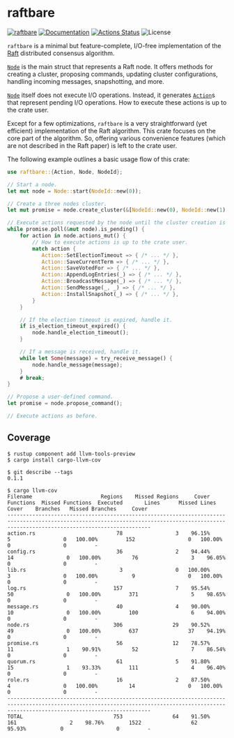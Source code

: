 raftbare
========

[![raftbare](https://img.shields.io/crates/v/raftbare.svg)](https://crates.io/crates/raftbare)
[![Documentation](https://docs.rs/raftbare/badge.svg)](https://docs.rs/raftbare)
[![Actions Status](https://github.com/sile/raftbare/workflows/CI/badge.svg)](https://github.com/sile/raftbare/actions)
![License](https://img.shields.io/crates/l/raftbare)


`raftbare` is a minimal but feature-complete, I/O-free implementation of the [Raft] distributed consensus algorithm.

[Raft]: https://raft.github.io/

[`Node`] is the main struct that represents a Raft node.
It offers methods for creating a cluster, proposing commands, updating cluster configurations,
handling incoming messages, snapshotting, and more.

[`Node`] itself does not execute I/O operations.
Instead, it generates [`Action`]s that represent pending I/O operations.
How to execute these actions is up to the crate user.

Except for a few optimizations, `raftbare` is a very straightforward (yet efficient) implementation of the Raft algorithm.
This crate focuses on the core part of the algorithm.
So, offering various convenience features (which are not described in the Raft paper) is left to the crate user.

[`Node`]: https://docs.rs/raftbare/latest/raftbare/struct.Node.html
[`Action`]: https://docs.rs/raftbare/latest/raftbare/struct.Action.html

The following example outlines a basic usage flow of this crate:
```rust
use raftbare::{Action, Node, NodeId};

// Start a node.
let mut node = Node::start(NodeId::new(0));

// Create a three nodes cluster.
let mut promise = node.create_cluster(&[NodeId::new(0), NodeId::new(1), NodeId::new(2)]);

// Execute actions requested by the node until the cluster creation is complete.
while promise.poll(&mut node).is_pending() {
    for action in node.actions_mut() {
        // How to execute actions is up to the crate user.
        match action {
           Action::SetElectionTimeout => { /* ... */ },
           Action::SaveCurrentTerm => { /* ... */ },
           Action::SaveVotedFor => { /* ... */ },
           Action::AppendLogEntries(_) => { /* ... */ },
           Action::BroadcastMessage(_) => { /* ... */ },
           Action::SendMessage(_, _) => { /* ... */ },
           Action::InstallSnapshot(_) => { /* ... */ },
        }
    }

    // If the election timeout is expired, handle it.
    if is_election_timeout_expired() {
        node.handle_election_timeout();
    }

    // If a message is received, handle it.
    while let Some(message) = try_receive_message() {
        node.handle_message(message);
    }
    # break;
}

// Propose a user-defined command.
let promise = node.propose_command();

// Execute actions as before.
```

Coverage
--------

```console
$ rustup component add llvm-tools-preview
$ cargo install cargo-llvm-cov

$ git describe --tags
0.1.1

$ cargo llvm-cov
Filename                      Regions    Missed Regions     Cover   Functions  Missed Functions  Executed       Lines      Missed Lines     Cover    Branches   Missed Branches     Cover
------------------------------------------------------------------------------------------------------------------------------------------------------------------------------------------
action.rs                          78                 3    96.15%           5                 0   100.00%         152                 0   100.00%           0                 0         -
config.rs                          36                 2    94.44%          14                 0   100.00%          76                 3    96.05%           0                 0         -
lib.rs                              3                 0   100.00%           3                 0   100.00%           9                 0   100.00%           0                 0         -
log.rs                            157                 7    95.54%          50                 0   100.00%         371                 5    98.65%           0                 0         -
message.rs                         40                 4    90.00%          10                 0   100.00%         100                 6    94.00%           0                 0         -
node.rs                           306                29    90.52%          49                 0   100.00%         637                37    94.19%           0                 0         -
promise.rs                         56                12    78.57%          11                 1    90.91%          52                 7    86.54%           0                 0         -
quorum.rs                          61                 5    91.80%          15                 1    93.33%         111                 4    96.40%           0                 0         -
role.rs                            16                 2    87.50%           4                 0   100.00%          14                 0   100.00%           0                 0         -
------------------------------------------------------------------------------------------------------------------------------------------------------------------------------------------
TOTAL                             753                64    91.50%         161                 2    98.76%        1522                62    95.93%           0                 0         -
```
